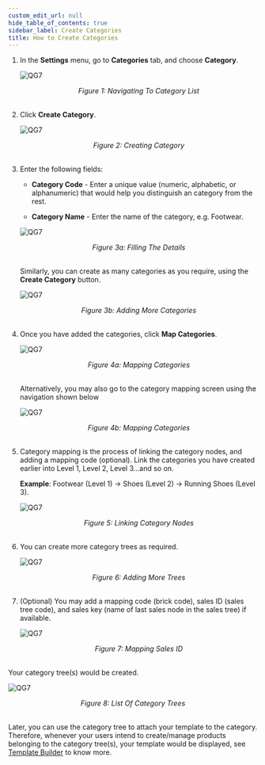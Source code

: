```yaml
---
custom_edit_url: null
hide_table_of_contents: true
sidebar_label: Create Categories
title: How to Create Categories
---
```


1. In the **Settings** menu, go to **Categories** tab, and choose **Category**.

    ![QG7](https://cdn.pixelbin.io/v2/doc/original/vms/category/category-nav.png)
    <center><em>Figure 1: Navigating To Category List</em></center><br />

2. Click **Create Category**.

    ![QG7](https://cdn.pixelbin.io/v2/doc/original/vms/category/create-category.png)
    <center><em>Figure 2: Creating Category</em></center><br />

3. Enter the following fields:
    * **Category Code** - Enter a unique value (numeric, alphabetic, or alphanumeric) that would help you distinguish an category from the rest.

    * **Category Name** - Enter the name of the category, e.g. Footwear.

    ![QG7](https://cdn.pixelbin.io/v2/doc/original/vms/category/sample-category.png)
    <center><em>Figure 3a: Filling The Details</em></center><br />

    Similarly, you can create as many categories as you require, using the **Create Category** button.

    ![QG7](https://cdn.pixelbin.io/v2/doc/original/vms/category/more-category.png)
    <center><em>Figure 3b: Adding More Categories</em></center><br />

4. Once you have added the categories, click **Map Categories**.

    ![QG7](https://cdn.pixelbin.io/v2/doc/original/vms/category/map-categories.png)
    <center><em>Figure 4a: Mapping Categories</em></center><br />

    Alternatively, you may also go to the category mapping screen using the navigation shown below

    ![QG7](https://cdn.pixelbin.io/v2/doc/original/vms/category/other-category-path.png)
    <center><em>Figure 4b: Mapping Categories</em></center><br />

5. Category mapping is the process of linking the category nodes, and adding a mapping code (optional). Link the categories you have created earlier into Level 1, Level 2, Level 3...and so on. 

    **Example**: Footwear (Level 1) → Shoes (Level 2) → Running Shoes (Level 3).

    ![QG7](https://cdn.pixelbin.io/v2/doc/original/vms/category/more-levels.png)
    <center><em>Figure 5: Linking Category Nodes</em></center><br />

6. You can create more category trees as required.

    ![QG7](https://cdn.pixelbin.io/v2/doc/original/vms/category/tree.png)
    <center><em>Figure 6: Adding More Trees</em></center><br />

7. (Optional) You may add a mapping code (brick code), sales ID (sales tree code), and sales key (name of last sales node in the sales tree) if available.

    ![QG7](https://cdn.pixelbin.io/v2/doc/original/vms/category/mapping.png)
    <center><em>Figure 7: Mapping Sales ID</em></center><br />

Your category tree(s) would be created.

![QG7](https://cdn.pixelbin.io/v2/doc/original/vms/category/category-list.png)
<center><em>Figure 8: List Of Category Trees</em></center><br />

Later, you can use the category tree to attach your template to the category. Therefore, whenever your users intend to create/manage products belonging to the category tree(s), your template would be displayed, see [Template Builder](/docs/pim/template/template-builder-intro) to know more.